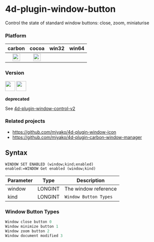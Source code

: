 # 4d-plugin-window-button
Control the state of standard window buttons: close, zoom, miniaturise

### Platform

| carbon | cocoa | win32 | win64 |
|:------:|:-----:|:---------:|:---------:|
|<img src="https://cloud.githubusercontent.com/assets/1725068/22371562/1b091f0a-e4db-11e6-8458-8653954a7cce.png" width="24" height="24" />|<img src="https://cloud.githubusercontent.com/assets/1725068/22371562/1b091f0a-e4db-11e6-8458-8653954a7cce.png" width="24" height="24" />|||

### Version

<img src="https://cloud.githubusercontent.com/assets/1725068/18940649/21945000-8645-11e6-86ed-4a0f800e5a73.png" width="32" height="32" /> <img src="https://cloud.githubusercontent.com/assets/1725068/18940648/2192ddba-8645-11e6-864d-6d5692d55717.png" width="32" height="32" />

**deprecated**

See [4d-plugin-window-control-v2](https://miyako.github.io/2019/10/01/4d-plugin-window-control-v2.html)

### Related projects

* https://github.com/miyako/4d-plugin-window-icon
* https://github.com/miyako/4d-plugin-carbon-window-manager

## Syntax

```
WINDOW SET ENABLED (window;kind;enabled)
enabled:=WINDOW Get enabled (window;kind)
```

Parameter|Type|Description
------------|------|----
window|LONGINT|The window reference
kind|LONGINT|``Window Button Types``

### Window Button Types

```c
Window close button 0
Window minimize button 1
Window zoom button 2
Window document modified 3
```
